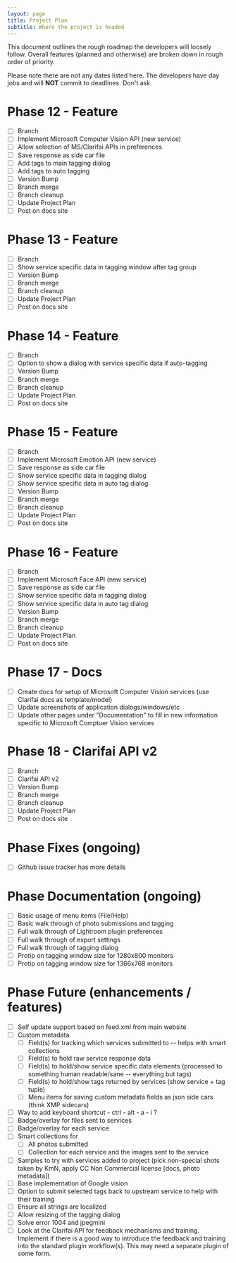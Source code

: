 ```yaml
---
layout: page
title: Project Plan
subtitle: Where the project is headed
---
```


This document outlines the rough roadmap the developers will loosely follow. Overall features (planned and otherwise) are broken down in rough order of priority.

Please note there are not any dates listed here. The developers have day jobs and will **NOT** commit to deadlines. Don't ask. 

# Phase 12 - Feature
- [ ] Branch
- [ ] Implement Microsoft Computer Vision API (new service)
- [ ] Allow selection of MS/Clarifai APIs in preferences
- [ ] Save response as side car file
- [ ] Add tags to main tagging dialog
- [ ] Add tags to auto tagging
- [ ] Version Bump
- [ ] Branch merge
- [ ] Branch cleanup
- [ ] Update Project Plan
- [ ] Post on docs site

# Phase 13 - Feature
- [ ] Branch
- [ ] Show service specific data in tagging window after tag group
- [ ] Version Bump
- [ ] Branch merge
- [ ] Branch cleanup
- [ ] Update Project Plan
- [ ] Post on docs site

# Phase 14 - Feature
- [ ] Branch
- [ ] Option to show a dialog with service specific data if auto-tagging 
- [ ] Version Bump
- [ ] Branch merge
- [ ] Branch cleanup
- [ ] Update Project Plan
- [ ] Post on docs site

# Phase 15 - Feature
- [ ] Branch
- [ ] Implement Microsoft Emotion API (new service)
- [ ] Save response as side car file
- [ ] Show service specific data in tagging dialog
- [ ] Show service specific data in auto tag dialog
- [ ] Version Bump
- [ ] Branch merge
- [ ] Branch cleanup
- [ ] Update Project Plan
- [ ] Post on docs site

# Phase 16 - Feature
- [ ] Branch
- [ ] Implement Microsoft Face API (new service)
- [ ] Save response as side car file
- [ ] Show service specific data in tagging dialog
- [ ] Show service specific data in auto tag dialog
- [ ] Version Bump
- [ ] Branch merge
- [ ] Branch cleanup
- [ ] Update Project Plan
- [ ] Post on docs site

# Phase 17 - Docs
- [ ] Create docs for setup of Microsoft Computer Vision services (use Clarifai docs as template/model)
- [ ] Update screenshots of application dialogs/windows/etc
- [ ] Update other pages under "Documentation" to fill in new information specific to Microsoft Comptuer Vision services

# Phase 18 - Clarifai API v2
- [ ] Branch
- [ ] Clarifai API v2
- [ ] Version Bump
- [ ] Branch merge
- [ ] Branch cleanup
- [ ] Update Project Plan
- [ ] Post on docs site

# Phase Fixes (ongoing)
- [ ] Github issue tracker has more details

# Phase Documentation (ongoing)
- [ ] Basic usage of menu items (File/Help)
- [ ] Basic walk through of photo submissions and tagging
- [ ] Full walk through of Lightroom plugin preferences
- [ ] Full walk through of export settings
- [ ] Full walk through of tagging dialog
- [ ] Protip on tagging window size for 1280x800 monitors
- [ ] Protip on tagging window size for 1366x768 monitors

# Phase Future (enhancements / features)
- [ ] Self update support based on feed.xml from main website
- [ ] Custom metadata
    - [ ] Field(s) for tracking which services submitted to -- helps with smart collections
    - [ ] Field(s) to hold raw service response data
    - [ ] Field(s) to hold/show service specific data elements (processed to something human readable/sane -- everything but tags)
    - [ ] Field(s) to hold/show tags returned by services (show service + tag tuple)
    - [ ] Menu items for saving custom metadata fields as json side cars (think XMP sidecars)
- [ ] Way to add keyboard shortcut - ctrl - alt - a - i ?
- [ ] Badge/overlay for files sent to services
- [ ] Badge/overlay for each service
- [ ] Smart collections for
   - [ ] All photos submitted
   - [ ] Collection for each service and the images sent to the service
- [ ] Samples to try with services added to project (pick non-special shots taken by KmN, apply CC Non Commercial license [docs, photo metadata])
- [ ] Base implementation of Google vision
- [ ] Option to submit selected tags back to upstream service to help with their training
- [ ] Ensure all strings are localized
- [ ] Allow resizing of the tagging dialog
- [ ] Solve error 1004 and jpegmini
- [ ] Look at the Clarifai API for feedback mechanisms and training. Implement if there is a good way to introduce the feedback and training into the standard plugin workflow(s). This may need a separate plugin of some form.
